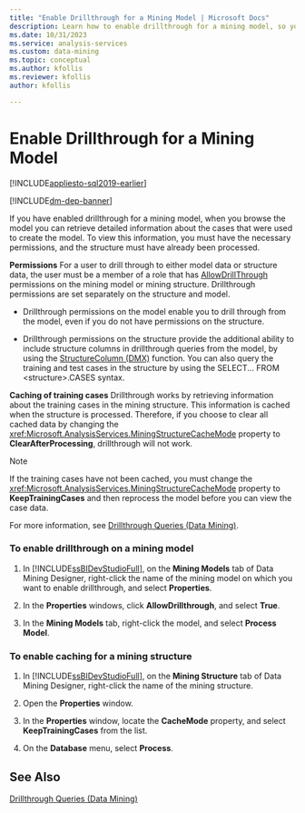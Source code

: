 ```yaml
---
title: "Enable Drillthrough for a Mining Model | Microsoft Docs"
description: Learn how to enable drillthrough for a mining model, so you can retrieve detailed information about the cases that were used to create a model.
ms.date: 10/31/2023
ms.service: analysis-services
ms.custom: data-mining
ms.topic: conceptual
ms.author: kfollis
ms.reviewer: kfollis
author: kfollis

---
```

# Enable Drillthrough for a Mining Model
[!INCLUDE[appliesto-sql2019-earlier](../includes/appliesto-sql2019-earlier.md)]

[!INCLUDE[dm-dep-banner](../includes/dm-dep-banner.md)]

  If you have enabled drillthrough for a mining model, when you browse the model you can retrieve detailed information about the cases that were used to create the model. To view this information, you must have the necessary permissions, and the structure must have already been processed.  
  
 **Permissions** For a user to drill through to either model data or structure data, the user must be a member of a role that has [AllowDrillThrough](../assl/properties/allowdrillthrough-element-assl.md) permissions on the mining model or mining structure. Drillthrough permissions are set separately on the structure and model.  
  
-   Drillthrough permissions on the model enable you to drill through from the model, even if you do not have permissions on the structure.  
  
-   Drillthrough permissions on the structure provide the additional ability to include structure columns in drillthrough queries from the model, by using the [StructureColumn &#40;DMX&#41;](/sql/dmx/structurecolumn-dmx) function. You can also query the training and test cases in the structure by using the SELECT... FROM \<structure>.CASES syntax.  
  
 **Caching of training cases** Drillthrough works by retrieving information about the training cases in the mining structure. This information is cached when the structure is processed. Therefore, if you choose to clear all cached data by changing the <xref:Microsoft.AnalysisServices.MiningStructureCacheMode> property to **ClearAfterProcessing**, drillthrough will not work.  
  
> [!NOTE]  
>  If the training cases have not been cached, you must change the <xref:Microsoft.AnalysisServices.MiningStructureCacheMode> property to **KeepTrainingCases** and then reprocess the model before you can view the case data.  
  
 For more information, see [Drillthrough Queries &#40;Data Mining&#41;](../../analysis-services/data-mining/drillthrough-queries-data-mining.md).  
  
### To enable drillthrough on a mining model  
  
1.  In [!INCLUDE[ssBIDevStudioFull](../includes/ssbidevstudiofull-md.md)], on the **Mining Models** tab of Data Mining Designer, right-click the name of the mining model on which you want to enable drillthrough, and select **Properties**.  
  
2.  In the **Properties** windows, click **AllowDrillthrough**, and select **True**.  
  
3.  In the **Mining Models** tab, right-click the model, and select **Process Model**.  
  
### To enable caching for a mining structure  
  
1.  In [!INCLUDE[ssBIDevStudioFull](../includes/ssbidevstudiofull-md.md)], on the **Mining Structure** tab of Data Mining Designer, right-click the name of the mining structure.  
  
2.  Open the **Properties** window.  
  
3.  In the **Properties** window, locate the **CacheMode** property, and select **KeepTrainingCases** from the list.  
  
4.  On the **Database** menu, select **Process**.  
  
## See Also  
 [Drillthrough Queries &#40;Data Mining&#41;](../../analysis-services/data-mining/drillthrough-queries-data-mining.md)  
  
